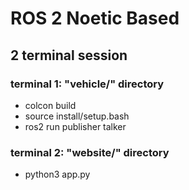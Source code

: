 # ROS 2 Noetic Based

## 2 terminal session

### terminal 1: "vehicle/" directory
- colcon build
- source install/setup.bash
- ros2 run publisher talker

### terminal 2: "website/" directory
- python3 app.py